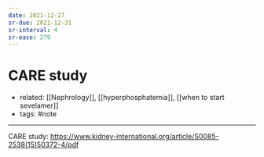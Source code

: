 ```yaml
---
date: 2021-12-27
sr-due: 2021-12-31
sr-interval: 4
sr-ease: 279
---
```


# CARE study

- related: [[Nephrology]], [[hyperphosphatemia]], [[when to start sevelamer]]
- tags: #note
---

CARE study: https://www.kidney-international.org/article/S0085-2538(15)50372-4/pdf

